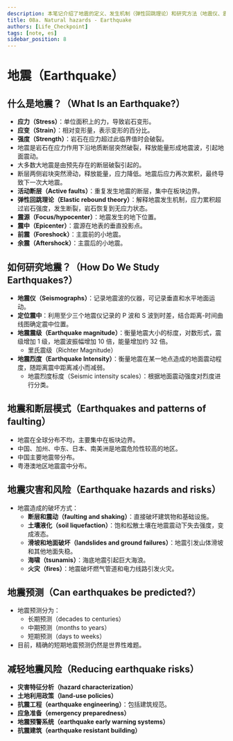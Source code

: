 ```yaml
---
description: 本笔记介绍了地震的定义、发生机制（弹性回跳理论）和研究方法（地震仪、震级、烈度），探讨了地震在全球的分布模式、主要灾害（土壤液化、海啸等）和风险，并讨论了地震预测的现状以及减轻地震风险的措施（抗震工程、预警系统等）。
title: 08a. Natural hazards - Earthquake
authors: [Life_Checkpoint]
tags: [note, es]
sidebar_position: 8
---
```

# 地震（Earthquake）

## 什么是地震？（What Is an Earthquake?）

*   **应力（Stress）**：单位面积上的力，导致岩石变形。
*   **应变（Strain）**：相对变形量，表示变形的百分比。
*   **强度（Strength）**：岩石在应力超过此临界值时会破裂。
*   地震是岩石在应力作用下沿地质断层突然破裂，释放能量形成地震波，引起地面震动。
*   大多数大地震是由预先存在的断层破裂引起的。
*   断层两侧岩块突然滑动，释放能量，应力降低。地震后应力再次累积，最终导致下一次大地震。
*   **活动断层（Active faults）**：重复发生地震的断层，集中在板块边界。
*   **弹性回跳理论（Elastic rebound theory）**：解释地震发生机制，应力累积超过岩石强度，发生断裂，岩石恢复到无应力状态。
*   **震源（Focus/hypocenter）**：地震发生的地下位置。
*   **震中（Epicenter）**：震源在地表的垂直投影点。
*   **前震（Foreshock）**：主震前的小地震。
*   **余震（Aftershock）**：主震后的小地震。

## 如何研究地震？（How Do We Study Earthquakes?）

*   **地震仪（Seismographs）**：记录地震波的仪器，可记录垂直和水平地面运动。
*   **定位震中**：利用至少三个地震仪记录的 P 波和 S 波到时差，结合距离-时间曲线图确定震中位置。
*   **地震震级（Earthquake magnitude）**：衡量地震大小的标度，对数形式，震级增加 1 级，地震波振幅增加 10 倍，能量增加约 32 倍。
    *   里氏震级（Richter Magnitude）
*   **地震烈度（Earthquake Intensity）**：衡量地震在某一地点造成的地面震动程度，随距离震中距离减小而减弱。
    *   地震烈度标度（Seismic intensity scales）：根据地面震动强度对烈度进行分类。

## 地震和断层模式（Earthquakes and patterns of faulting）

*   地震在全球分布不均，主要集中在板块边界。
*   中国、加州、中东、日本、南美洲是地震危险性较高的地区。
*   中国主要地震带分布。
*   粤港澳地区地震震中分布。

## 地震灾害和风险（Earthquake hazards and risks）

*   地震造成的破坏方式：
    *   **断层和震动（faulting and shaking）**：直接破坏建筑物和基础设施。
    *   **土壤液化（soil liquefaction）**：饱和松散土壤在地震震动下失去强度，变成液态。
    *   **滑坡和地面破坏（landslides and ground failures）**：地震引发山体滑坡和其他地面失稳。
    *   **海啸（tsunamis）**：海底地震引起巨大海浪。
    *   **火灾（fires）**：地震破坏燃气管道和电力线路引发火灾。

## 地震预测（Can earthquakes be predicted?）

*   地震预测分为：
    *   长期预测（decades to centuries）
    *   中期预测（months to years）
    *   短期预测（days to weeks）
*   目前，精确的短期地震预测仍然是世界性难题。

## 减轻地震风险（Reducing earthquake risks）

*   **灾害特征分析（hazard characterization）**
*   **土地利用政策（land-use policies）**
*   **抗震工程（earthquake engineering）**：包括建筑规范。
*   **应急准备（emergency preparedness）**
*   **地震预警系统（earthquake early warning systems）**
*   **抗震建筑（earthquake resistant building）**